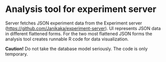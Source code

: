 # Analysis tool for experiment server

Server fetches JSON experiment data from the Experiment server (https://github.com/Janikaka/experiment-server).
UI represents JSON data in different flattened forms.
For the two most flattened JSON forms the analysis tool creates runnable R code for data visualization.<br>

<b>Caution!</b> Do not take the database model seriously. The code is only temporary.
